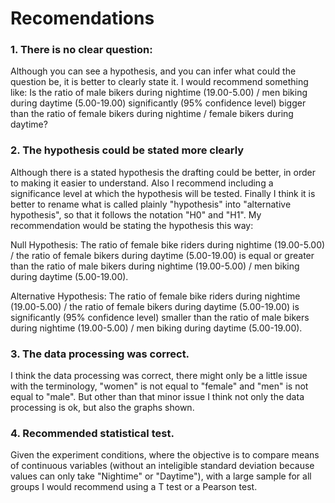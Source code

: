 # Recomendations

### 1. There is no clear question:
Although you can see a hypothesis, and you can infer what could the question be, it is better to clearly state it. I would recommend something like: Is the ratio of male bikers during nightime (19.00-5.00) / men biking during daytime (5.00-19.00) significantly (95% confidence level) bigger than the ratio of female bikers during nightime / female bikers during daytime?

### 2. The hypothesis could be stated more clearly
Although there is a stated hypothesis the drafting could be better, in order to making it easier to understand. Also I recommend including a significance level at which the hypothesis will be tested. Finally I think it is better to rename what is called plainly "hypothesis" into "alternative hypothesis", so that it follows the notation "H0" and "H1". My recommendation would be stating the hypothesis this way:

Null Hypothesis: The ratio of female bike riders during nightime (19.00-5.00) / the ratio of female bikers during daytime (5.00-19.00) is equal or greater than the ratio of male bikers during nightime (19.00-5.00) / men biking during daytime (5.00-19.00).

Alternative Hypothesis: The ratio of female bike riders during nightime (19.00-5.00) / the ratio of female bikers during daytime (5.00-19.00) is significantly (95% confidence level) smaller than the ratio of male bikers during nightime (19.00-5.00) / men biking during daytime (5.00-19.00).

### 3. The data processing was correct.
I think the data processing was correct, there might only be a little issue with the terminology, "women" is not equal to "female" and "men" is not equal to "male". But other than that minor issue I think not only the data processing is ok, but also the graphs shown. 

### 4. Recommended statistical test.
Given the experiment conditions, where the objective is to compare means of continuous variables (without an inteligible standard deviation because values can only take "Nightime" or "Daytime"), with a large sample for all groups I would recommend using a T test or a Pearson test.